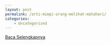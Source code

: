 ```yaml
---
layout: post
permalink: /arti-mimpi-orang-melihat-matahari/
categories:
    - Uncategorized
---
```


[Baca Selengkapnya](/03)